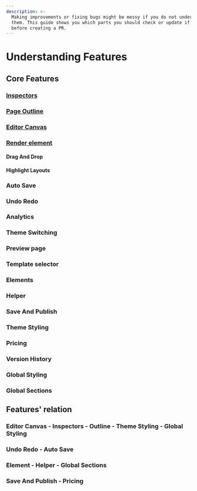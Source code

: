 ```yaml
---
description: >-
  Making improvements or fixing bugs might be messy if you do not understand
  them. This guide shows you which parts you should check or update if needed
  before creating a PR.
---
```


# Understanding Features

## Core Features

### [Inspectors](inspectors.md)

### [Page Outline](page-outline.md)

### [Editor Canvas](editor-canvas.md)

### [Render element](render-element.md)

#### Drag And Drop

#### Highlight Layouts

### Auto Save

### Undo Redo

### Analytics

### Theme Switching

### Preview page

### Template selector

### Elements

### Helper

### Save And Publish

### Theme Styling

### Pricing

### Version History

### Global Styling

### Global Sections

## Features' relation

### Editor Canvas - Inspectors - Outline - Theme Styling - Global Styling

### Undo Redo - Auto Save

### Element - Helper - Global Sections

### Save And Publish - Pricing



